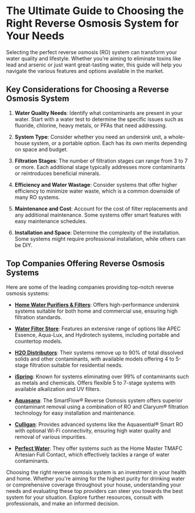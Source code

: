 # The Ultimate Guide to Choosing the Right Reverse Osmosis System for Your Needs

Selecting the perfect reverse osmosis (RO) system can transform your water quality and lifestyle. Whether you’re aiming to eliminate toxins like lead and arsenic or just want great-tasting water, this guide will help you navigate the various features and options available in the market.

## Key Considerations for Choosing a Reverse Osmosis System

1. **Water Quality Needs**: Identify what contaminants are present in your water. Start with a water test to determine the specific issues such as fluoride, chlorine, heavy metals, or PFAs that need addressing.

2. **System Type**: Consider whether you need an undersink unit, a whole-house system, or a portable option. Each has its own merits depending on space and budget.

3. **Filtration Stages**: The number of filtration stages can range from 3 to 7 or more. Each additional stage typically addresses more contaminants or reintroduces beneficial minerals.

4. **Efficiency and Water Wastage**: Consider systems that offer higher efficiency to minimize water waste, which is a common downside of many RO systems.

5. **Maintenance and Cost**: Account for the cost of filter replacements and any additional maintenance. Some systems offer smart features with easy maintenance schedules.

6. **Installation and Space**: Determine the complexity of the installation. Some systems might require professional installation, while others can be DIY.

## Top Companies Offering Reverse Osmosis Systems

Here are some of the leading companies providing top-notch reverse osmosis systems:

- **[Home Water Purifiers & Filters](/dir/home_water_purifiers__filters)**: Offers high-performance undersink systems suitable for both home and commercial use, ensuring high filtration standards. 

- **[Water Filter Store](/dir/water_filter_store)**: Features an extensive range of options like APEC Essence, Aqua-Lux, and Hydrotech systems, including portable and countertop models.

- **[H2O Distributors](/dir/h2o_distributors)**: Their systems remove up to 90% of total dissolved solids and other contaminants, with available models offering 4 to 5-stage filtration suitable for residential needs.

- **[iSpring](/dir/ispring)**: Known for systems eliminating over 99% of contaminants such as metals and chemicals. Offers flexible 5 to 7-stage systems with available alkalization and UV filters.

- **[Aquasana](/dir/aquasana)**: The SmartFlow® Reverse Osmosis system offers superior contaminant removal using a combination of RO and Claryum® filtration technology for easy installation and maintenance.

- **[Culligan](/dir/culligan)**: Provides advanced systems like the Aquasential® Smart RO with optional Wi-Fi connectivity, ensuring high water quality and removal of various impurities.

- **[Perfect Water](/dir/the_perfect_water)**: They offer systems such as the Home Master TMAFC Artesian Full Contact, which effectively tackles a range of water contaminants.

Choosing the right reverse osmosis system is an investment in your health and home. Whether you're aiming for the highest purity for drinking water or comprehensive coverage throughout your house, understanding your needs and evaluating these top providers can steer you towards the best system for your situation. Explore further resources, consult with professionals, and make an informed decision.